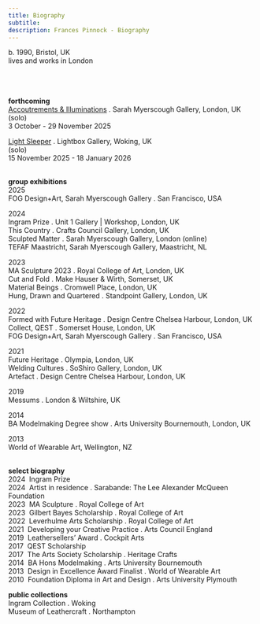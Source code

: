 ```yaml
---
title: Biography
subtitle: 
description: Frances Pinnock - Biography
---  
```

b. 1990, Bristol, UK  
lives and works in London  
<br />  
<br />  

**forthcoming**  
[Accoutrements & Illuminations](https://www.sarahmyerscough.com/exhibitions/70-frances-pinnock-solo-show-gallery-solo-show-2025/) . Sarah Myerscough Gallery, London, UK  
(solo)  
3 October - 29 November 2025

[Light Sleeper](https://www.thelightbox.org.uk/whats-on/frances-pinnock-light-sleeper) . Lightbox Gallery, Woking, UK  
(solo)  
15 November 2025 - 18 January 2026  
<br /> 

**group exhibitions**  
2025  
FOG Design+Art, Sarah Myerscough Gallery . San Francisco, USA  

2024  
Ingram Prize . Unit 1 Gallery | Workshop, London, UK  
This Country . Crafts Council Gallery, London, UK  
Sculpted Matter . Sarah Myerscough Gallery, London (online)  
TEFAF Maastricht, Sarah Myerscough Gallery, Maastricht, NL  

2023  
MA Sculpture 2023 . Royal College of Art, London, UK  
Cut and Fold . Make Hauser & Wirth, Somerset, UK  
Material Beings . Cromwell Place, London, UK  
Hung, Drawn and Quartered . Standpoint Gallery, London, UK    

2022    
Formed with Future Heritage . Design Centre Chelsea Harbour, London, UK  
Collect, QEST . Somerset House, London, UK  
FOG Design+Art, Sarah Myerscough Gallery . San Francisco, USA  

2021  
Future Heritage . Olympia, London, UK  
Welding Cultures . SoShiro Gallery, London, UK  
Artefact . Design Centre Chelsea Harbour, London, UK  

2019  
Messums . London & Wiltshire, UK  

2014  
BA Modelmaking Degree show . Arts University Bournemouth, London, UK  

2013  
World of Wearable Art, Wellington, NZ  
<br />  

**select biography**  
2024&nbsp;&nbsp;Ingram Prize  
2024&nbsp;&nbsp;Artist in residence . Sarabande: The Lee Alexander McQueen Foundation  
2023&nbsp;&nbsp;MA Sculpture . Royal College of Art  
2023&nbsp;&nbsp;Gilbert Bayes Scholarship . Royal College of Art  
2022&nbsp;&nbsp;Leverhulme Arts Scholarship . Royal College of Art  
2021&nbsp;&nbsp;Developing your Creative Practice . Arts Council England  
2019&nbsp;&nbsp;Leathersellers’ Award . Cockpit Arts  
2017&nbsp;&nbsp;QEST Scholarship  
2017&nbsp;&nbsp;The Arts Society Scholarship . Heritage Crafts  
2014&nbsp;&nbsp;BA Hons Modelmaking . Arts University Bournemouth  
2013&nbsp;&nbsp;Design in Excellence Award Finalist . World of Wearable Art  
2010&nbsp;&nbsp;Foundation Diploma in Art and Design . Arts University Plymouth
<br />  

**public collections**  
Ingram Collection . Woking  
Museum of Leathercraft . Northampton  
<br />



 









  










 



  










 











